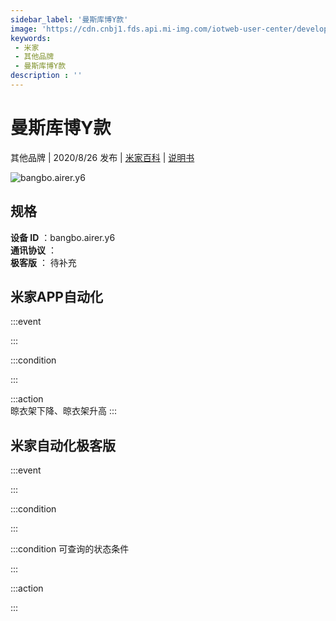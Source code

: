 ```yaml
---
sidebar_label: '曼斯库博Y款'
image: 'https://cdn.cnbj1.fds.api.mi-img.com/iotweb-user-center/developer_16788709529999kj5zi7H.png?GalaxyAccessKeyId=AKVGLQWBOVIRQ3XLEW&Expires=9223372036854775807&Signature=g3tMY4MeNhd+znVRNqmS1nhYUuc='
keywords: 
 - 米家
 - 其他品牌
 - 曼斯库博Y款
description : ''
---
```

# 曼斯库博Y款

其他品牌 | 2020/8/26 发布 | [米家百科](https://home.mi.com/webapp/content/baike/product/index.html?model=bangbo.airer.y6) | [说明书](https://home.mi.com/views/introduction.html?model=bangbo.airer.y6&region=cn)

![bangbo.airer.y6](https://cdn.cnbj1.fds.api.mi-img.com/iotweb-user-center/developer_16788709529999kj5zi7H.png?GalaxyAccessKeyId=AKVGLQWBOVIRQ3XLEW&Expires=9223372036854775807&Signature=g3tMY4MeNhd+znVRNqmS1nhYUuc=)

## 规格  
> 
**设备 ID** ：bangbo.airer.y6  
**通讯协议** ：  
**极客版**  ： 待补充 


## 米家APP自动化  

:::event  

:::

:::condition  

:::

:::action   
晾衣架下降、晾衣架升高
:::

## 米家自动化极客版  

:::event  

:::

:::condition  

:::

:::condition 可查询的状态条件  

:::

:::action  

:::

        
